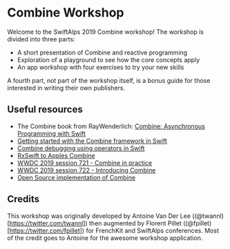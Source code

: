 # Combine Workshop

Welcome to the SwiftAlps 2019 Combine workshop! The workshop is divided into three parts:

- A short presentation of Combine and reactive programming
- Exploration of a playground to see how the core concepts apply
- An app workshop with four exercises to try your new skills

A fourth part, not part of the workshop itself, is a bonus guide for those interested in writing their own publishers.

## Useful resources

- The Combine book from RayWenderlich: [Combine: Asynchronous Programming with Swift](https://store.raywenderlich.com/products/combine-asynchronous-programming-with-swift)
- [Getting started with the Combine framework in Swift](https://www.avanderlee.com/swift/combine/)
- [Combine debugging using operators in Swift](https://www.avanderlee.com/swift/combine-swift/)
- [RxSwift to Apples Combine](https://medium.com/gett-engineering/rxswift-to-apples-combine-cheat-sheet-e9ce32b14c5b)
- [WWDC 2019 session 721 - Combine in practice](https://developer.apple.com/videos/play/wwdc2019/721/)
- [WWDC 2019 session 722 - Introducing Combine](https://developer.apple.com/videos/play/wwdc2019/722/)
- [Open Source implementation of Combine](https://github.com/broadwaylamb/OpenCombine)

## Credits

This workshop was originally developed by Antoine Van Der Lee ((@twannl)[https://twitter.com/twannl]) then augmented by Florent Pillet ((@fpillet)[https://twitter.com/fpillet]) for FrenchKit and SwiftAlps conferences. Most of the credit goes to Antoine for the awesome workshop application.
